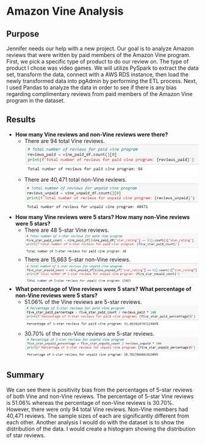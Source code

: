 # Amazon Vine Analysis
## Purpose
Jennifer needs our help with a new project. Our goal is to analyze Amazon reviews that were written by paid members of the Amazon Vine program. First, we pick a specific type of product to do our review on. The type of product I chose was video games. We will utilize PySpark to extract the data set, transform the data, connect with a AWS RDS instance, then load the newly transformed data into pgAdmin by performing the ETL process. Next, I used Pandas to analyze the data in order to see if there is any bias regarding complimentary reviews from paid members of the Amazon Vine program in the dataset.
## Results
- **How many Vine reviews and non-Vine reviews were there?**
  - There are 94 total Vine reviews.\
![Paid Review Count](Images/paid_review_count.PNG)
  - There are 40,471 total non-Vine reviews.\
![Unpaid Review Count](Images/unpaid_review_count.PNG)
- **How many Vine reviews were 5 stars? How many non-Vine reviews were 5 stars?**
  - There are 48 5-star Vine reviews.\
![Five Star Paid Review Count](Images/five_star_paid_review_count.PNG)
  - There are 15,663 5-star non-Vine reviews.\
![Five Star Unpaid Review Count](Images/five_star_unpaid_review_count.PNG)
- **What percentage of Vine reviews were 5 stars? What percentage of non-Vine reviews were 5 stars?**
  - 51.06% of the Vine reviews are 5-star reviews.\
![Five Star Paid Review Percentage](Images/five_star_paid_review_percentage.PNG)
  - 30.70% of the non-Vine reviews are 5-star reviews.\
![Five Star Unpaid Review Percentage](Images/five_star_unpaid_review_percentage.PNG)
## Summary
We can see there is positivity bias from the percentages of 5-star reviews of both Vine and non-Vine reviews. The percentage of 5-star Vine reviews is 51.06% whereas the percentage of non-Vine reviews is 30.70%. However, there were only 94 total Vine reviews. Non-Vine members had 40,471 reviews. The sample sizes of each are significantly different from each other. Another analysis I would do with the dataset is to show the distribution of the data. I would create a histogram showing the distribution of star reviews.
